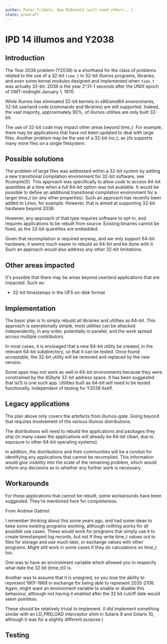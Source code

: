 ```yaml
---
author: Peter Tribble, Dan McDonald (will need others...)
state: predraft
---
```


# IPD 14 illumos and Y2038

## Introduction

The Year 2038 problem (Y2038) is a shorthand for the class of problems
related to the use of a 32-bit `time_t` in 32-bit illumos programs,
libraries, and even some kernel modules designed and implemented when
`time_t` was actually 32-bit.  2038 is the year 2^31-1 seconds after the UNIX
epoch of GMT-midnight January 1, 1970.

While illumos has eliminated 32-bit kernels in x86/amd64 environments, 32-bit
userland code (commands and libraries) are still supported. Indeed, the vast
majority, approximately 90%, of illumos utilities are only built 32-bit.

The use of 32-bit code may impact other areas beyond time_t. For example,
there may be applications that have not been updated to deal with large
files. Another problem may be the use of a 32-bit ino_t, as zfs supports
many more files on a single filesystem.

## Possible solutions

The problem of large files was addressed within a 32-bit system by adding 
a new transitional compilation environment for 32-bit software, see
lfcompile(5). This approach was specifically to allow code to access 64-bit
quantities at a time when a full 64-bit option was not available. It
would be possible to define an additional transitional compilation
environment for a larger time_t (or any other properties). Such an
approach has recently been added to Linux, for example. However, that
is aimed at supporting 32-bit hardware beyond 2038.

However, any approach of that type requires software to opt-in, and requires
applications to be rebuilt from source. Existing binaries cannot be fixed, as
the 32-bit quantities are embedded.

Given that recompilation is required anyway, and we only support 64-bit
hardware, it seems much easier to rebuild as 64-bit and be done with it.
Such an approach would also address any other 32-bit limitations.

## Other areas impacted

It's possible that there may be areas beyond userland applications that
are impacted. Such as:

* 32-bit timestamps in the UFS on-disk format

## Implementation

The basic plan is to simply rebuild all libraries and utilities as 64-bit.
This approach is operationally simple, most utilities can be attacked
independently, in any order, potentially in parallel, and the work spread
across multiple contributors.

In most cases, it is envisaged that a new 64-bit utility be created, in
the relevant 64-bit subdirectory, so that it can be tested. Once found
acceptable, the 32-bit utility will be removed and replaced by the new
version.

Some apps may not work as well in 64-bit environments because they were
constrained by the 4Gbyte 32-bit address space. It has been suggested
that ls(1) is one such app. Utilities built as 64-bit will need to be
tested functionally, independent of testing for Y2038 itself.

## Legacy applications

The plan above only covers the artefacts from illumos-gate. Going beyond
that requires involvement of the various illumos distributions.

The distributions will need to rebuild the applications and packages they
ship (in many cases the applications will already be 64-bit clean, due to
exposure to other 64-bit operating systems).

In addition, the distributions and their communities will be a conduit for
identifying any applications that cannot be recompiled. This information
would give visibility into the scale of the remaining problem, which would
inform any decisions as to whether any further work is necessary.

## Workarounds

For those applications that cannot be rebuilt, some workarounds have been
suggested. They're mentioned here for completeness.

From Andrew Gabriel:

I remember thinking about this some years ago, and had some ideas to
keep some existing programs working, although nothing works for all
possible use cases. These would work for programs that simply use it to
create timestamped log records, but not if they write time_t values out
to files for storage and use much later, or exchange values with other
programs. Might still work in some cases if they do calculations on
time_t too.

One was to have an environment variable which allowed you to respecify
what date the 32 bit (time_t)0 is.

Another was to assume that it is unsigned, so you lose the ability to
represent 1901-1969 in exchange for being able to represent 2035-2106.
Again, might want an environment variable to enable or disable this
behaviour, although not having it enabled after the 32 bit cutoff date
would seem pointless.

These should be relatively trivial to implement. (I did implement
something similar with an LD_PRELOAD interceptor shim in Solaris 8 and
Solaris 10, although it was for a slightly different purpose.)


## Testing

